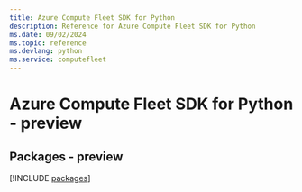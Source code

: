 ```yaml
---
title: Azure Compute Fleet SDK for Python
description: Reference for Azure Compute Fleet SDK for Python
ms.date: 09/02/2024
ms.topic: reference
ms.devlang: python
ms.service: computefleet
---
```

# Azure Compute Fleet SDK for Python - preview
## Packages - preview
[!INCLUDE [packages](compute-fleet-index.md)]